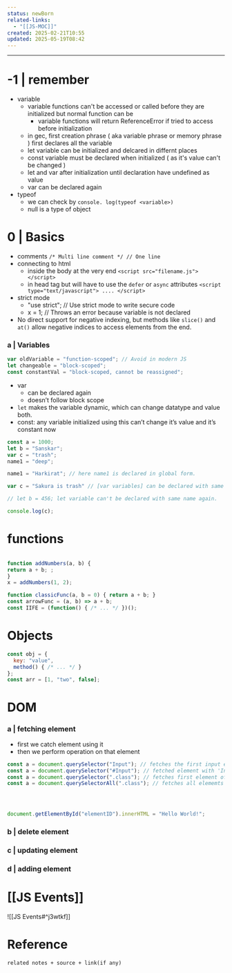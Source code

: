 ```yaml
---
status: newBorn
related-links:
  - "[[JS-MOC]]"
created: 2025-02-21T10:55
updated: 2025-05-19T08:42
---
```

---

# -1 | remember

- variable
	- variable functions can't be accessed or called before they are initialized but normal function can be
		- variable functions will return ReferenceError if tried to access before initialization
	- in gec, first creation phrase ( aka variable phrase or memory phrase ) first declares all the variable 
	- let variable can be initialized and delcared in differnt places
	- const variable must be declared when initialized ( as it's value can't be changed )
	- let and var after initialization until declaration have undefined as value
	- var can be declared again 
- typeof
	- we can check by `console. log(typeof <variable>)`
	- null is a type of object


# 0 | Basics

- comments
	`/* Multi line comment */
	// One line`
- connecting to html
	- inside the body at the very end
		`<script src="filename.js"></script>`
	- in head tag but will have to use the `defer` or `async` attributes
		`<script type="text/javascript"> .... </script>`
- strict mode
	- "use strict"; // Use strict mode to write secure code
	- x = 1; // Throws an error because variable is not declared
- No direct support for negative indexing, but methods like `slice()` and `at()` allow negative indices to access elements from the end.




### a | Variables

```javascript
var oldVariable = "function-scoped"; // Avoid in modern JS
let changeable = "block-scoped";
const constantVal = "block-scoped, cannot be reassigned";
```

- var
    - can be declared again
    - doesn’t follow block scope
- `let` makes the variable dynamic, which can change datatype and value both.
- const: any variable initialized using this can’t change it’s value and it’s constant now

```jsx
const a = 1000;
let b = "Sanskar";
var c = "trash";
name1 = "deep";

name1 = "Harkirat"; // here name1 is declared in global form.

var c = "Sakura is trash" // [var variables] can be declared with same name again

// let b = 456; let variable can't be declared with same name again.

console.log(c);

```



# functions

```javascript

function addNumbers(a, b) {
return a + b; ;
}
x = addNumbers(1, 2);

function classicFunc(a, b = 0) { return a + b; }
const arrowFunc = (a, b) => a + b;
const IIFE = (function() { /* ... */ })();

```


# Objects

```javascript
const obj = { 
  key: "value",
  method() { /* ... */ }
};
const arr = [1, "two", false];
```


# DOM

### a | fetching element

- first we catch element using it
- then we perform operation on that element

```javascript
const a = document.querySelector("Input"); // fetches the first input element it gets
const a = document.querySelector("#Input"); // fetched element with 'Input' ID
const a = document.querySelector(".class"); // fetches first element of that class
const a = document.querySelectorAll(".class"); // fetches all elememts of that class
```

```javascript



document.getElementById("elementID").innerHTML = "Hello World!";

```

### b | delete element


### c | updating element


### d | adding element


# [[JS Events]]


![[JS Events#^j3wtkf]]
# Reference
`related notes + source + link(if any)`
 
